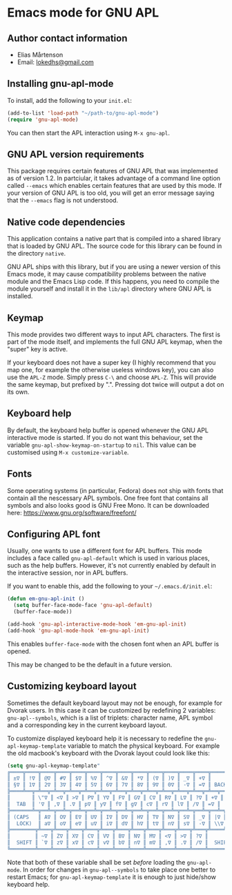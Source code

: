 Emacs mode for GNU APL
======================

Author contact information
--------------------------

  - Elias Mårtenson
  - Email: lokedhs@gmail.com

Installing gnu-apl-mode
-----------------------

To install, add the following to your `init.el`:

```lisp
(add-to-list 'load-path "~/path-to/gnu-apl-mode")
(require 'gnu-apl-mode)
```

You can then start the APL interaction using `M-x gnu-apl`.

GNU APL version requirements
----------------------------

This package requires certain features of GNU APL that was implemented
as of version 1.2. In partciular, it takes advantage of a command line
option called `--emacs` which enables certain features that are used
by this mode. If your version of GNU APL is too old, you will get an
error message saying that the `--emacs` flag is not understood.

Native code dependencies
------------------------

This application contains a native part that is compiled into a shared
library that is loaded by GNU APL. The source code for this library
can be found in the directory `native`.

GNU APL ships with this library, but if you are using a newer version
of this Emacs mode, it may cause compatibility problems between the
native module and the Emacs Lisp code. If this happens, you need to
compile the module yourself and install it in the `lib/apl` directory
where GNU APL is installed.

Keymap
------

This mode provides two different ways to input APL characters. The
first is part of the mode itself, and implements the full GNU APL
keymap, when the "super" key is active.

If your keyboard does not have a super key (I highly recommend that
you map one, for example the otherwise useless windows key), you can
also use the `APL-Z` mode. Simply press `C-\` and choose `APL-Z`. This
will provide the same keymap, but prefixed by ".". Pressing dot twice
will output a dot on its own.

Keyboard help
-------------

By default, the keyboard help buffer is opened whenever the GNU APL
interactive mode is started. If you do not want this behaviour, set
the variable `gnu-apl-show-keymap-on-startup` to `nil`. This value can
be customised using `M-x customize-variable`.

Fonts
-----

Some operating systems (in particular, Fedora) does not ship with
fonts that contain all the nescessary APL symbols. One free font that
contains all symbols and also looks good is GNU Free Mono. It can be
downloaded here: https://www.gnu.org/software/freefont/

Configuring APL font
--------------------

Usually, one wants to use a different font for APL buffers. This mode
includes a face called `gnu-apl-default` which is used in various
places, such as the help buffers. However, it's not currently enabled
by default in the interactive session, nor in APL buffers.

If you want to enable this, add the following to your
`~/.emacs.d/init.el`:

```lisp
(defun em-gnu-apl-init ()
  (setq buffer-face-mode-face 'gnu-apl-default)
  (buffer-face-mode))

(add-hook 'gnu-apl-interactive-mode-hook 'em-gnu-apl-init)
(add-hook 'gnu-apl-mode-hook 'em-gnu-apl-init)
```

This enables `buffer-face-mode` with the chosen font when an APL
buffer is opened.

This may be changed to be the default in a future version.

Customizing keyboard layout
---------------------------
Sometimes the default keyboard layout may not be enough, for example for
Dvorak users. In this case it can be customized by redefining 2 variables:
`gnu-apl--symbols`, which is a list of triplets: character name, APL symbol and a corresponding key in the current keyboard layout.

To customize displayed keyboard help it is necessary to redefine the `gnu-apl-keymap-template` variable to match the physical keyboard. For example the old macbook's keyboard with the Dvorak layout could look like this:

```lisp
(setq gnu-apl-keymap-template"
╔════╦════╦════╦════╦════╦════╦════╦════╦════╦════╦════╦════╦════╦═════════╗
║ ±∇ ║ !∇ ║ @∇ ║ #∇ ║ $∇ ║ %∇ ║ ^∇ ║ &∇ ║ *∇ ║ (∇ ║ )∇ ║ _∇ ║ +∇ ║         ║
║ §∇ ║ 1∇ ║ 2∇ ║ 3∇ ║ 4∇ ║ 5∇ ║ 6∇ ║ 7∇ ║ 8∇ ║ 9∇ ║ 0∇ ║ -∇ ║ =∇ ║ BACKSP  ║
╠════╩══╦═╩══╦═╩══╦═╩══╦═╩══╦═╩══╦═╩══╦═╩══╦═╩══╦═╩══╦═╩══╦═╩══╦═╩══╦══════╣
║       ║ \"∇ ║ <∇ ║ >∇ ║ P∇ ║ Y∇ ║ F∇ ║ G∇ ║ C∇ ║ R∇ ║ L∇ ║ ?∇ ║ +∇ ║ RET  ║
║  TAB  ║ '∇ ║ ,∇ ║ .∇ ║ p∇ ║ y∇ ║ f∇ ║ g∇ ║ c∇ ║ r∇ ║ l∇ ║ /∇ ║ =∇ ║      ║
╠═══════╩═╦══╩═╦══╩═╦══╩═╦══╩═╦══╩═╦══╩═╦══╩═╦══╩═╦══╩═╦══╩═╦══╩═╦══╩═╗    ║
║ (CAPS   ║ A∇ ║ O∇ ║ E∇ ║ U∇ ║ I∇ ║ D∇ ║ H∇ ║ T∇ ║ N∇ ║ S∇ ║ _∇ ║ |∇ ║    ║
║  LOCK)  ║ a∇ ║ o∇ ║ e∇ ║ u∇ ║ i∇ ║ d∇ ║ h∇ ║ t∇ ║ n∇ ║ s∇ ║ -∇ ║ \\∇ ║    ║
╠════════╦╩═══╦╩═══╦╩═══╦╩═══╦╩═══╦╩═══╦╩═══╦╩═══╦╩═══╦╩═══╦╩═══╦╩════╩════╣
║        ║ ~∇ ║ Z∇ ║ X∇ ║ C∇ ║ V∇ ║ B∇ ║ N∇ ║ M∇ ║ <∇ ║ >∇ ║ ?∇ ║          ║
║  SHIFT ║ `∇ ║ z∇ ║ x∇ ║ c∇ ║ v∇ ║ b∇ ║ n∇ ║ m∇ ║ ,∇ ║ .∇ ║ /∇ ║  SHIFT   ║
╚════════╩════╩════╩════╩════╩════╩════╩════╩════╩════╩════╩════╩══════════╝")
```

Note that both of these variable shall be set _before_ loading the `gnu-apl-mode`. In order for changes in `gnu-apl--symbols` to take place one better to restart Emacs; for `gnu-apl-keymap-template` it is enough to just hide/show keyboard help.

